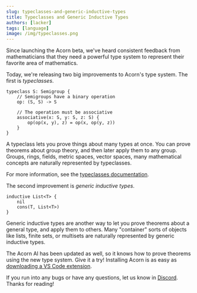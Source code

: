 ```yaml
---
slug: typeclasses-and-generic-inductive-types
title: Typeclasses and Generic Inductive Types
authors: [lacker]
tags: [language]
image: /img/typeclasses.png
---
```


Since launching the Acorn beta, we've heard consistent feedback from mathematicians that they need a powerful type system to represent their favorite area of mathematics.

Today, we're releasing two big improvements to Acorn's type system. The first is _typeclasses_.

<!-- truncate -->

```acorn
typeclass S: Semigroup {
    // Semigroups have a binary operation
    op: (S, S) -> S

    // The operation must be associative
    associative(x: S, y: S, z: S) {
        op(op(x, y), z) = op(x, op(y, z))
    }
}
```

A typeclass lets you prove things about many types at once. You can prove theorems about group theory, and then later apply them to any group. Groups, rings, fields, metric spaces, vector spaces, many mathematical concepts are naturally represented by typeclasses.

For more information, see the [typeclasses documentation](/docs/language/typeclasses/).

The second improvement is _generic inductive types_.

```acorn
inductive List<T> {
    nil
    cons(T, List<T>)
}
```

Generic inductive types are another way to let you prove theorems about a general type, and apply them to others. Many "container" sorts of objects like lists, finite sets, or multisets are naturally represented by generic inductive types.

The Acorn AI has been updated as well, so it knows how to prove theorems using the new type system. Give it a try! Installing Acorn is as easy as [downloading a VS Code extension](/docs/installation/).

If you run into any bugs or have any questions, let us know in [Discord](https://discord.com/invite/RqXxaye4MC). Thanks for reading!
